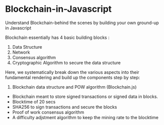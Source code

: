 # Blockchain-in-Javascript
Understand Blockchain-behind the scenes by building your own ground-up in Javascript

Blockchain essentially has 4 basic building blocks :

1. Data Structure
2. Network
3. Consensus algorithm
4. Cryptographic Algorithm to secure the data structure

Here, we systematically break down the various aspects into their fundamental rendering and build up the components step by step:

1. Blockchain data structure and POW algorithm (Blockchain.js)
  - Blockchain meant to store signed transactions or signed data in blocks.
  - Blocktime of 20 secs
  - SHA256 to sign transactions and secure the blocks
  - Proof of work consensus algorithm
  - A difficulty adjstment algorithm to keep the mining rate to the blocktime
  
